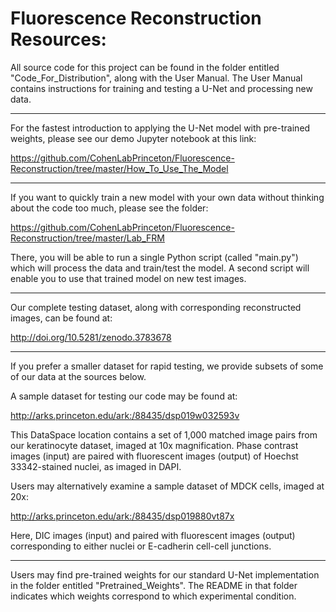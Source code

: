 # Fluorescence Reconstruction Resources: 

All source code for this project can be found in the folder entitled "Code_For_Distribution", along with the User Manual. The User Manual contains instructions for training and testing a U-Net and processing new data. 

--------------------------------------------------------------------------------------------------

For the fastest introduction to applying the U-Net model with pre-trained weights, please see our demo Jupyter notebook at this link:

https://github.com/CohenLabPrinceton/Fluorescence-Reconstruction/tree/master/How_To_Use_The_Model

--------------------------------------------------------------------------------------------------

If you want to quickly train a new model with your own data without thinking about the code too much, please see the folder: 

https://github.com/CohenLabPrinceton/Fluorescence-Reconstruction/tree/master/Lab_FRM

There, you will be able to run a single Python script (called "main.py") which will process the data and train/test the model. A second script will enable you to use that trained model on new test images. 

--------------------------------------------------------------------------------------------------

Our complete testing dataset, along with corresponding reconstructed images, can be found at:

http://doi.org/10.5281/zenodo.3783678

--------------------------------------------------------------------------------------------------

If you prefer a smaller dataset for rapid testing, we provide subsets of some of our data at the sources below.

A sample dataset for testing our code may be found at:

http://arks.princeton.edu/ark:/88435/dsp019w032593v

This DataSpace location contains a set of 1,000 matched image pairs from our keratinocyte dataset, imaged at 10x magnification. Phase contrast images (input) are paired with fluorescent images (output) of Hoechst 33342-stained nuclei, as imaged in DAPI.

Users may alternatively examine a sample dataset of MDCK cells, imaged at 20x:

 http://arks.princeton.edu/ark:/88435/dsp019880vt87x
 
Here, DIC images (input) and paired with fluorescent images (output) corresponding to either nuclei or E-cadherin cell-cell junctions. 

--------------------------------------------------------------------------------------------------

Users may find pre-trained weights for our standard U-Net implementation in the folder entitled "Pretrained_Weights". The README in that folder indicates which weights correspond to which experimental condition.
